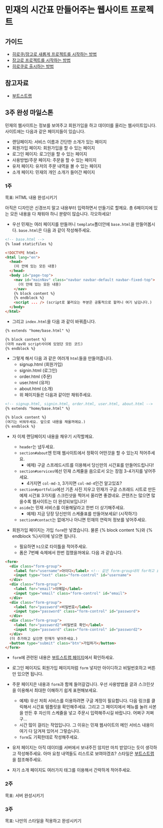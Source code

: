 # 민재의 시간표 만들어주는 웹사이트 프로젝트

## 가이드

* [히로쿠/장고로 새롭게 프로젝트를 시작하는 방법](/docs/heroku-django-start-guide.md)
* [장고로 프로젝트를 시작하는 방법](/docs/django-start-guide.md)
* [히로쿠로 출시하는 방법](/docs/heroku-deploy-guide.md)

## 참고자료

- [부트스트랩](http://bootstrapk.com/)

## 3주 완성 마일스톤

민재의 웹사이트는 정보를 보여주고 회원가입을 하고 데이터를 올리는 웹사이트입니다. 사이트에는 다음과 같은 페이지들이 있습니다.
- 랜딩페이지: 서비스 이름과 간단한 소개가 있는 페이지
- 회원가입 페이지: 회원가입을 할 수 있는 페이지
- 로그인 페이지: 로그인을 할 수 있는 페이지
- 사용방법/주문 페이지: 주문을 할 수 있는 페이지
- 유저 페이지: 유저의 주문 내역을 볼 수 있는 페이지
- 소개 페이지: 민재의 개인 소개가 들어간 페이지

### 1주
목표: HTML 내용 완성시키기

아직은 디자인은 신경쓰지 말고 내용부터 입력하면서 만들기로 할께요. 총 6페이지에 있는 모든 내용을 다 채워야 하니 분량이 많습니다. 각오하세요!

- 우선 민재는 여러 페이지를 만들꺼니 `template`폴더안에 `base.html`을 만들어봅시다. `base.html`은 다음 과 같이 작성해주세요.

```html
<!-- base.html -->
{% load staticfiles %}

<!DOCTYPE html>
<html lang="en">
  <head>
    (이 안에 있는 모든 내용)
  </head>
  <body id="page-top">
    <nav id="mainNav" class="navbar navbar-default navbar-fixed-top">
      (이 안에 있는 모든 내용)
    </nav>
    {% block content %}
    {% endblock %}
    <script ... /> (script로 불러오는 부분은 공통적으로 할꺼니 여기 남김니다.)
  </body>
</html>
```

- 그리고 `index.html`을 다음 과 같이 바꿔줍니다.

```html
{% extends "home/base.html" %}

{% block content %}
(아까 nav와 script사이에 있었던 모든 코드)
{% endblock %}
```

- 그렇게 해서 다음 과 같은 여러개 `html`들을 만들어줍니다.
  + signup.html (회원가입)
  + signin.html (로그인)
  + order.html (주문)
  + user.html (유저)
  + about.html (소개)
  + 위 페이지들은 다음과 같이만 채워주세요.

```html
<!-- signup.html, signin.html, order.html, user.html, about.html -->
{% extends "home/base.html" %}

{% block content %}
(여기는 비워두세요. 앞으로 내용을 채울꺼에요.)
{% endblock %}
```

- 자 이제 랜딩페이지 내용을 채우기 시작할께요.
  + `header`는 냅두세요.
  + `section#about`엔 민재 웹사이트에서 정확이 어떤것을 할 수 있는지 적어주세요.
    * 예제) 구글 스프레드시트를 이용해서 당신만의 시간표를 만들어드립니다!
  + `section#services`에선 민재 스케쥴을 씀으로서 오는 장점 3-4가지를 넣어주세요.
    * 4가지면 `col-md-3`, 3가지면 `col-md-4`인건 알고있죠?
  + `section#portfolio`에선 기존 사진 지우고 민재가 구글 스프래드 시트로 만든 예제 시간표 3가지를 스크린샷을 찍어서 올리면 좋겠네요. 콘텐츠는 많으면 많을수록 웹사이트는 더 완성되보입니다!
  + `aside`는 민재 서비스를 이용해달라고 한번 더 상기해주세요.
    * 예제) 지금 당장 당신만의 스케쥴표를 만들어보세요! (시작하기)
  + `section#contact`는 없애거나 아니면 민재의 연락처 정보를 넣어주세요.

- 회원가입 페이지는 가입 `form`만 넣겠습니다. 물론 {% block content %}와 {% endblock %}사이에 넣으면 됩니다.
  + 필요하면 `h1`으로 타이틀을 적어주세요.
  + 폼은 7번째 숙제에서 한번 접했을꺼에요. 다음 과 같습니다.

```html
<form>
  <div class="form-group">
    <label for="username">아이디</label> <!-- 같은 form-group내의 for하고 id는 일치해야합니다. -->
    <input type="text" class="form-control" id="username">
  </div>
  <div class="form-group">
    <label for="email">이메일</label>
    <input type="email" class="form-control" id="email">
  </div>
  <div class="form-group">
    <label for="password">비밀번호</label>
    <input type="password" class="form-control" id="password">
  </div>
  <div class="form-group">
    <label for="password2">비밀번호 확인</label>
    <input type="password" class="form-control" id="password2">
  </div>
  (더 추가하고 싶으면 민재가 넣어주세요.)
  <button type="submit" class="btn">가입하기</button>
</form>
```
- `form`에 관련된 내용은 [부트스트랩 페이지](http://bootstrapk.com/css/#forms)에서 확인하세요.

- 로그인 페이지도 회원가입 페이지처럼 `form` 넣지만 아이디하고 비밀번호하고 버튼만 있으면 됩니다.

- 주문 페이지은 내용과 `form`과 함께 들어갈겁니다. 우선 사용방법을 글과 스크린샷을 이용해서 최대한 이해하기 쉽게 표현해보세요.
  + 예제) 우선 저희 서비스를 이용하려면 구글 계정이 필요합니다. 다음 링크를 클릭해서 시간표 템플릿을 확인해주세요. 그리고 그 페이지에서 메뉴를 눌러 사본을 만든 후 자신의 스케쥴을 넣고 주문시 입력해주시길 바랍니다. 어쩌구 저쩌구...
  + 시간 많이 걸리는 작업입니다. 그 이유는 민재 웹사이트의 메인 서비스 내용이 여기 다 담겨져 있어서 그렇습니다.
  + `form`도 기획한데로 작성해주세요.

- 유저 페이지는 아직 데이터를 서버에서 보내주진 않지만 마치 받았다는 듯이 생각하고 작성해주세요. 아마 요청 내역들도 리스트로 보여야겠죠? 스타일은 [부트스트랩](http://bootstrapk.com/)을 참조해주세요.

- 자기 소개 페이지도 여러가지 태그를 이용해서 간략하게 적어주세요.

### 2주
목표: 서버 완성시키기

### 3주
목표: 나만의 스타일을 적용하고 완성시키기
